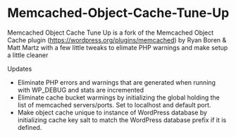 Memcached-Object-Cache-Tune-Up
==============================

Memcached Object Cache Tune Up is a fork of the Memcached Object Cache plugin (https://wordpress.org/plugins/memcached) by Ryan Boren &amp; Matt Martz with a few little tweaks to elimate PHP warnings and make setup a little cleaner

Updates

* Eliminate PHP errors and warnings that are generated when running with WP_DEBUG and stats are incremented
* Eliminate cache bucket warmings by initializing the global holding the list of memcached servers/ports.  Set to localhost and default port.
* Make object cache unique to instance of WordPress database by initializing cache key salt to match the WordPress database prefix if it is defined.



